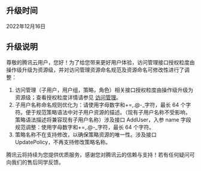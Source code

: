 ## 升级时间
2022年12月16日

## 升级说明
尊敬的腾讯云用户，您好！为了给您带来更好用户体验，访问管理接口授权粒度由操作级升级为资源级，并对访问管理资源命名规范及资源命名可修改性进行了调整：
1. 访问管理（子用户，用户组，策略，角色）相关接口授权粒度由操作级升级为资源级；查看授权粒度详情请参见 [访问管理](https://cloud.tencent.com/document/product/598/69872)。
2. 子用户名称命名规则优化为：请使用字母数字和+=,.@-_字符，最长 64 个字符。便于规范策略语法中对子用户资源的描述。（现有子用户名称不受影响，策略语法描述将兼容现有子用户名称）涉及接口 AddUser，入参 name 字段规范调整：使用字母数字和+=,.@-_字符，最长 64 个字符。
3. 策略名称不在支持修改，以确保策略资源的唯一性。涉及接口 UpdatePolicy，不再支持修改策略名称。  

腾讯云将持续为您提供优质服务，感谢您对腾讯云的信赖与支持！若有任何疑问可向我们的售后同学反馈。
